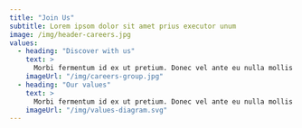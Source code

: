 ```yaml
---
title: "Join Us"
subtitle: Lorem ipsom dolor sit amet prius executor unum
image: /img/header-careers.jpg
values:
  - heading: "Discover with us"
    text: >
      Morbi fermentum id ex ut pretium. Donec vel ante eu nulla mollis finibus. Cras dapibus malesuada feugiat. Sed convallis metus nec urna laoreet vulputate. Etiam ut orci eget nunc accumsan bibendum ac vel quam. Etiam non aliquet diam. Nunc fringilla lacinia auctor.
    imageUrl: "/img/careers-group.jpg"
  - heading: "Our values"
    text: >
      Morbi fermentum id ex ut pretium. Donec vel ante eu nulla mollis finibus. Cras dapibus malesuada feugiat. Sed convallis metus nec urna laoreet vulputate. Etiam ut orci eget nunc accumsan bibendum ac vel quam. Etiam non aliquet diam. Nunc fringilla lacinia auctor. 
    imageUrl: "/img/values-diagram.svg"
---
```


